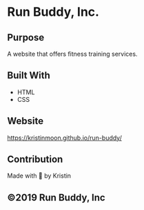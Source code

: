 # Run Buddy, Inc.

## Purpose
A website that offers fitness training services.

## Built With
* HTML
* CSS

## Website
https://kristinmoon.github.io/run-buddy/

## Contribution
Made with 💙 by Kristin

## ©️2019 Run Buddy, Inc
